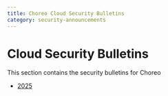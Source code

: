 ```yaml
---
title: Choreo Cloud Security Bulletins
category: security-announcements
---
```


# Cloud Security Bulletins

This section contains the security bulletins for Choreo

* [2025]({{#base_path#}}/security-announcements/cloud-security-bulletins/choreo/2025/)
